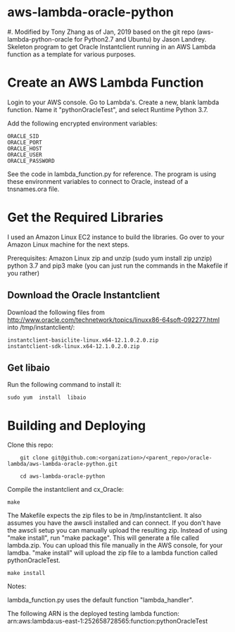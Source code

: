 # aws-lambda-oracle-python

#. Modified by Tony Zhang as of Jan, 2019 based on the git repo (aws-lambda-python-oracle for Python2.7 and Ubuntu)  by Jason Landrey.
Skeleton program to get Oracle Instantclient running in an AWS Lambda function as a template for various purposes.

# Create an AWS Lambda Function

Login to your AWS console. Go to Lambda's. Create a new, blank lambda function. Name it "pythonOracleTest", and select Runtime Python 3.7.

Add the following encrypted environment variables:

	ORACLE_SID
	ORACLE_PORT
	ORACLE_HOST
	ORACLE_USER
	ORACLE_PASSWORD

See the code in lambda_function.py for reference. The program is using these environment variables to connect to Oracle, instead of a tnsnames.ora file.

# Get the Required Libraries

I used an Amazon Linux EC2 instance to build the libraries. Go over to your Amazon Linux machine for the next steps.

Prerequisites:
        Amazon Linux
	zip and unzip (sudo yum install zip unzip)
	python 3.7 and pip3
	make (you can just run the commands in the Makefile if you rather)

## Download the Oracle Instantclient

Download the following files from http://www.oracle.com/technetwork/topics/linuxx86-64soft-092277.html into /tmp/instantclient/:

	instantclient-basiclite-linux.x64-12.1.0.2.0.zip
	instantclient-sdk-linux.x64-12.1.0.2.0.zip

## Get libaio

Run the following command to install it:

	sudo yum  install  libaio

# Building and Deploying

Clone this repo:

        git clone git@github.com:<organization>/<parent_repo>/oracle-lambda/aws-lambda-oracle-python.git

        cd aws-lambda-oracle-python

Compile the instantclient and cx_Oracle:

	make

The Makefile expects the zip files to be in /tmp/instantclient. It also assumes you have the awscli installed and can connect. If you don't have the awscli setup you can manually upload the resulting zip. Instead of using "make install", run "make package". This will generate a file called lambda.zip. You can upload this file manually in the AWS console, for your lamdba. "make install" will upload the zip file to a lambda function called pythonOracleTest.

	make install

Notes:

lambda_function.py uses the default function "lambda_handler".

The following ARN is the deployed testing lambda function:
arn:aws:lambda:us-east-1:252658728565:function:pythonOracleTest

